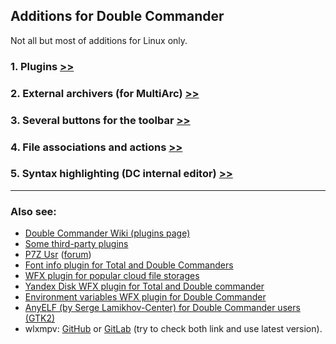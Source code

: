 Additions for Double Commander
------------------------------

Not all but most of additions for Linux only.

### 1. Plugins [>>](plugins.md)

### 2. External archivers (for MultiArc) [>>](multiarc.ini.md)

### 3. Several buttons for the toolbar [>>](buttons.md)

### 4. File associations and actions [>>](extassoc.xml.md)

### 5. Syntax highlighting (DC internal editor) [>>](highlighters)

---
### Also see:
- [Double Commander Wiki (plugins page)](https://github.com/doublecmd/doublecmd/wiki/Plugins)<br>
- [Some third-party plugins](https://github.com/doublecmd/plugins)<br>
- [P7Z Usr](https://github.com/ikk00/p7z-usr) ([forum](https://doublecmd.sourceforge.io/forum/viewtopic.php?f=5&t=3339))<br>
- [Font info plugin for Total and Double Commanders](https://github.com/danpla/wdx_fontinfo)<br>
- [WFX plugin for popular cloud file storages](https://github.com/ivanenko/cloud_storage)<br>
- [Yandex Disk WFX plugin for Total and Double commander](https://github.com/ivanenko/ydisk_commander)<br>
- [Environment variables WFX plugin for Double Commander](https://github.com/ivanenko/env_vars_commander)<br>
- [AnyELF (by Serge Lamikhov-Center) for Double Commander users (GTK2)](https://github.com/Pasha-From-Russia/AnyELF-for-Double-Commander)<br>
- wlxmpv: [GitHub](https://github.com/bayarookie/wlxmpv) or [GitLab](https://gitlab.com/bayarookie/wlxmpv) (try to check both link and use latest version).
